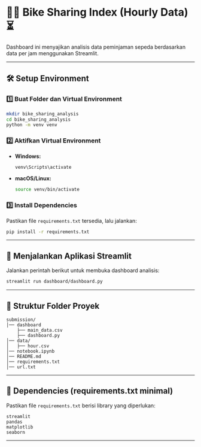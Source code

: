 
# **🚴‍♂️ Bike Sharing Index (Hourly Data) ⏳**  

Dashboard ini menyajikan analisis data peminjaman sepeda berdasarkan data per jam menggunakan Streamlit.  

---

## **🛠 Setup Environment**  
### **1️⃣ Buat Folder dan Virtual Environment**  
```bash
mkdir bike_sharing_analysis
cd bike_sharing_analysis
python -m venv venv
```

### **2️⃣ Aktifkan Virtual Environment**  
- **Windows:**  
  ```bash
  venv\Scripts\activate
  ```
- **macOS/Linux:**  
  ```bash
  source venv/bin/activate
  ```

### **3️⃣ Install Dependencies**  
Pastikan file `requirements.txt` tersedia, lalu jalankan:  
```bash
pip install -r requirements.txt
```

---

## **🚀 Menjalankan Aplikasi Streamlit**  
Jalankan perintah berikut untuk membuka dashboard analisis:  
```bash
streamlit run dashboard/dashboard.py
```

---

## **📂 Struktur Folder Proyek**  
```plaintext
submission/
│── dashboard        
    ├── main_data.csv 
    ├── dashboard.py 
│── data/               
│   ├── hour.csv        
│── notebook.ipynb
│── README.md
│── requirements.txt
│── url.txt

```

---

## **📌 Dependencies (requirements.txt minimal)**  
Pastikan file `requirements.txt` berisi library yang diperlukan:
```
streamlit
pandas
matplotlib
seaborn
```

---
